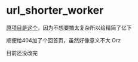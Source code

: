 # url_shorter_worker

[原项目是这个](https://github.com/xyTom/Url-Shorten-Worker/tree/main)，因为不想要搞太复杂所以给精简了亿下  

顺便给404加了个回首页，虽然好像意义不大 Orz  

目前还没改完
